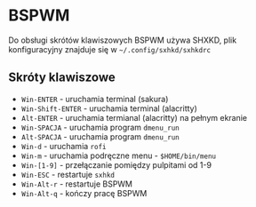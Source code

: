 # BSPWM

Do obsługi skrótów klawiszowych BSPWM używa SHXKD, plik konfiguracyjny znajduje
się w `~/.config/sxhkd/sxhkdrc`

 ## Skróty klawiszowe

 - `Win-ENTER` - uruchamia terminal (sakura)
 - `Win-Shift-ENTER` - uruchamia terminal (alacritty)
 - `Alt-ENTER` - uruchamia termianal (alacritty) na pełnym ekranie
 - `Win-SPACJA` - uruchamia program `dmenu_run`
 - `Alt-SPACJA` - uruchamia program `dmenu_run`
 - `Win-d` - uruchamia `rofi`
 - `Win-m` - uruchamia podręczne menu - `$HOME/bin/menu`
 - `Win-[1-9]` - przełączanie pomiędzy pulpitami od 1-9
- `Win-ESC` - restartuje `sxhkd`
- `Win-Alt-r` - restartuje BSPWM
- `Win-Alt-q` - kończy pracę BSPWM
